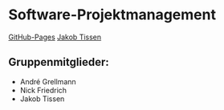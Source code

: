 # Software-Projektmanagement

[GitHub-Pages](https://rleikam.github.io/SW-PM-WS2018-Gruppe_1_4-3/)
[Jakob Tissen](https://jtigit.github.io/jtissenSp/)

## Gruppenmitglieder:
* André Grellmann
* Nick Friedrich
* Jakob Tissen

